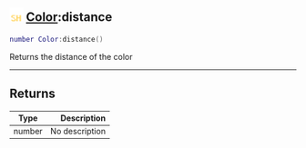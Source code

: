 ## <img src="../../.gitbook/assets/shared.png" width="24" height=24 /> [Color](https://iaswiki.rawr.dev/readme/color):distance

```lua
number Color:distance()
```

Returns the distance of the color

------
## Returns

| Type   | Description |
| ------ | ----------: |
| number | No description |

